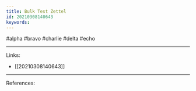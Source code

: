 ```yaml
---
title: Bulk Test Zettel
id: 20210308140643
keywords:
---
```

#alpha #bravo #charlie #delta #echo

---
Links:

- [[20210308140643]]

---
References:

